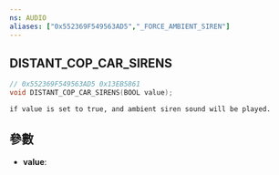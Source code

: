 ```yaml
---
ns: AUDIO
aliases: ["0x552369F549563AD5","_FORCE_AMBIENT_SIREN"]
---
```

## DISTANT_COP_CAR_SIRENS

```c
// 0x552369F549563AD5 0x13EB5861
void DISTANT_COP_CAR_SIRENS(BOOL value);
```

```
if value is set to true, and ambient siren sound will be played.
```

## 參數
* **value**: 

